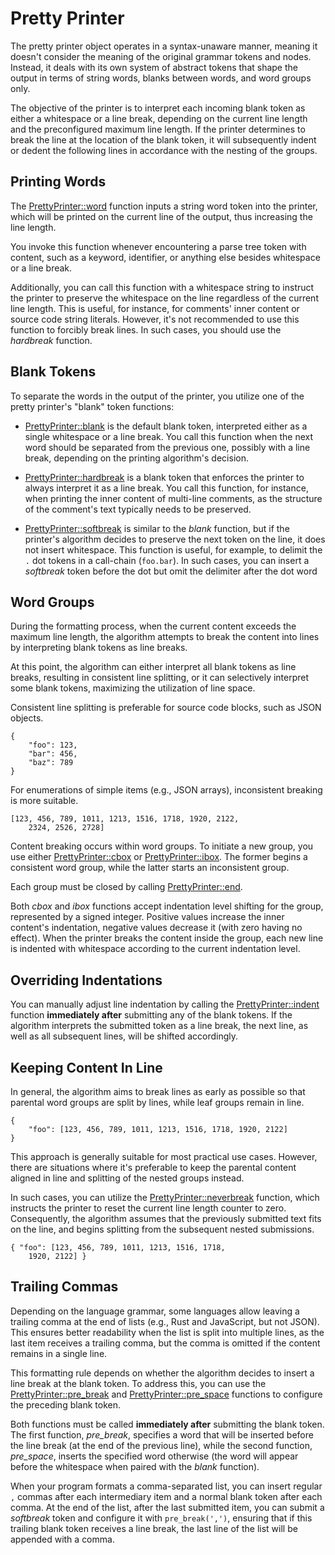 <!------------------------------------------------------------------------------
  This file is part of "Lady Deirdre", a compiler front-end foundation
  technology.

  This work is proprietary software with source-available code.

  To copy, use, distribute, or contribute to this work, you must agree to
  the terms of the General License Agreement:

  https://github.com/Eliah-Lakhin/lady-deirdre/blob/master/EULA.md

  The agreement grants a Basic Commercial License, allowing you to use
  this work in non-commercial and limited commercial products with a total
  gross revenue cap. To remove this commercial limit for one of your
  products, you must acquire a Full Commercial License.

  If you contribute to the source code, documentation, or related materials,
  you must grant me an exclusive license to these contributions.
  Contributions are governed by the "Contributions" section of the General
  License Agreement.

  Copying the work in parts is strictly forbidden, except as permitted
  under the General License Agreement.

  If you do not or cannot agree to the terms of this Agreement,
  do not use this work.

  This work is provided "as is", without any warranties, express or implied,
  except where such disclaimers are legally invalid.

  Copyright (c) 2024 Ilya Lakhin (Илья Александрович Лахин).
  All rights reserved.
------------------------------------------------------------------------------->

# Pretty Printer

The pretty printer object operates in a syntax-unaware manner, meaning it
doesn't consider the meaning of the original grammar tokens and nodes. Instead,
it deals with its own system of abstract tokens that shape the output in terms
of string words, blanks between words, and word groups only.

The objective of the printer is to interpret each incoming blank token as either
a whitespace or a line break, depending on the current line length and the
preconfigured maximum line length. If the printer determines to break the line
at the location of the blank token, it will subsequently indent or dedent the
following lines in accordance with the nesting of the groups.

## Printing Words

The [PrettyPrinter::word](https://docs.rs/lady-deirdre/2.2.0/lady_deirdre/format/struct.PrettyPrinter.html#method.word)
function inputs a string word token into the printer, which will be printed on
the current line of the output, thus increasing the line length.

You invoke this function whenever encountering a parse tree token with content,
such as a keyword, identifier, or anything else besides whitespace or a line
break.

Additionally, you can call this function with a whitespace string to instruct
the printer to preserve the whitespace on the line regardless of the current
line length. This is useful, for instance, for comments' inner content or source
code string literals. However, it's not recommended to use this function to
forcibly break lines. In such cases, you should use the *hardbreak* function.

## Blank Tokens

To separate the words in the output of the printer, you utilize one of the
pretty printer's "blank" token functions:

- [PrettyPrinter::blank](https://docs.rs/lady-deirdre/2.2.0/lady_deirdre/format/struct.PrettyPrinter.html#method.blank)
  is the default blank token, interpreted either as a single whitespace or a
  line break. You call this function when the next word should be separated from
  the previous one, possibly with a line break, depending on the printing
  algorithm's decision.

- [PrettyPrinter::hardbreak](https://docs.rs/lady-deirdre/2.2.0/lady_deirdre/format/struct.PrettyPrinter.html#method.hardbreak)
  is a blank token that enforces the printer to always interpret it as a line
  break. You call this function, for instance, when printing the inner content
  of multi-line comments, as the structure of the comment's text typically needs
  to be preserved.

- [PrettyPrinter::softbreak](https://docs.rs/lady-deirdre/2.2.0/lady_deirdre/format/struct.PrettyPrinter.html#method.softbreak)
  is similar to the *blank* function, but if the printer's algorithm decides to
  preserve the next token on the line, it does not insert whitespace. This
  function is useful, for example, to delimit the `.` dot tokens in a
  call-chain (`foo.bar`). In such cases, you can insert a *softbreak* token
  before the dot but omit the delimiter after the dot word

## Word Groups

During the formatting process, when the current content exceeds the maximum line
length, the algorithm attempts to break the content into lines by interpreting
blank tokens as line breaks.

At this point, the algorithm can either interpret all blank tokens as line
breaks, resulting in consistent line splitting, or it can selectively interpret
some blank tokens, maximizing the utilization of line space.

Consistent line splitting is preferable for source code blocks, such as JSON
objects.

```text
{
    "foo": 123,
    "bar": 456,
    "baz": 789
}
```

For enumerations of simple items (e.g., JSON arrays), inconsistent breaking is
more suitable.

```text
[123, 456, 789, 1011, 1213, 1516, 1718, 1920, 2122,
    2324, 2526, 2728]
```

Content breaking occurs within word groups. To initiate a new group, you use
either [PrettyPrinter::cbox](https://docs.rs/lady-deirdre/2.2.0/lady_deirdre/format/struct.PrettyPrinter.html#method.cbox)
or [PrettyPrinter::ibox](https://docs.rs/lady-deirdre/2.2.0/lady_deirdre/format/struct.PrettyPrinter.html#method.ibox).
The former
begins a consistent word group, while the latter starts an inconsistent group.

Each group must be closed by
calling [PrettyPrinter::end](https://docs.rs/lady-deirdre/2.2.0/lady_deirdre/format/struct.PrettyPrinter.html#method.end).

Both *cbox* and *ibox* functions accept indentation level shifting for the
group, represented by a signed integer. Positive values increase the inner
content's indentation, negative values decrease it (with zero having no effect).
When the printer breaks the content inside the group, each new line is indented
with whitespace according to the current indentation level.

## Overriding Indentations

You can manually adjust line indentation by calling
the [PrettyPrinter::indent](https://docs.rs/lady-deirdre/2.2.0/lady_deirdre/format/struct.PrettyPrinter.html#method.indent)
function **immediately after** submitting any of the blank tokens. If the
algorithm interprets the submitted token as a line break, the next line, as well
as all subsequent lines, will be shifted accordingly.

## Keeping Content In Line

In general, the algorithm aims to break lines as early as possible so that
parental word groups are split by lines, while leaf groups remain in line.

```text
{
    "foo": [123, 456, 789, 1011, 1213, 1516, 1718, 1920, 2122]
}
```

This approach is generally suitable for most practical use cases. However, there
are situations where it's preferable to keep the parental content aligned in
line and splitting of the nested groups instead.

In such cases, you can utilize
the [PrettyPrinter::neverbreak](https://docs.rs/lady-deirdre/2.2.0/lady_deirdre/format/struct.PrettyPrinter.html#method.neverbreak)
function, which instructs the printer to reset the current line length counter
to zero. Consequently, the algorithm assumes that the previously submitted text
fits on the line, and begins splitting from the subsequent nested submissions.

```text
{ "foo": [123, 456, 789, 1011, 1213, 1516, 1718,
    1920, 2122] }
```

## Trailing Commas

Depending on the language grammar, some languages allow leaving a trailing comma
at the end of lists (e.g., Rust and JavaScript, but not JSON). This ensures
better readability when the list is split into multiple lines, as the last item
receives a trailing comma, but the comma is omitted if the content remains in a
single line.

This formatting rule depends on whether the algorithm decides to insert a line
break at the blank token. To address this, you can use
the [PrettyPrinter::pre_break](https://docs.rs/lady-deirdre/2.2.0/lady_deirdre/format/struct.PrettyPrinter.html#method.pre_break)
and [PrettyPrinter::pre_space](https://docs.rs/lady-deirdre/2.2.0/lady_deirdre/format/struct.PrettyPrinter.html#method.pre_space)
functions to configure the preceding blank token.

Both functions must be called **immediately after** submitting the blank token.
The first function, *pre_break*, specifies a word that will be inserted before
the line break (at the end of the previous line), while the second function,
*pre_space*, inserts the specified word otherwise (the word will appear before
the whitespace when paired with the *blank* function).

When your program formats a comma-separated list, you can insert regular
`,` commas after each intermediary item and a normal blank token after each
comma. At the end of the list, after the last submitted item, you can submit a
*softbreak* token and configure it with `pre_break(',')`, ensuring that if this
trailing blank token receives a line break, the last line of the list will be
appended with a comma.
